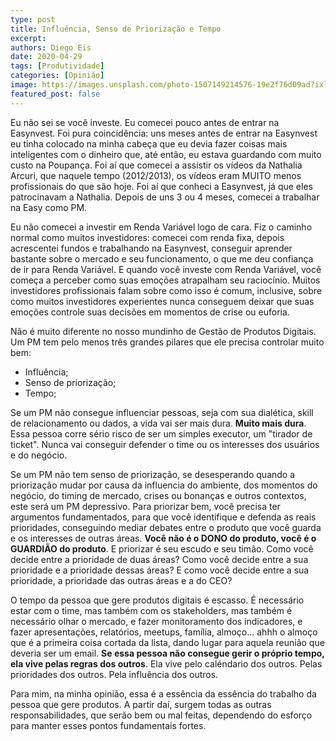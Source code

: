 ```yaml
---
type: post
title: Influência, Senso de Priorização e Tempo
excerpt: 
authors: Diego Eis
date: 2020-04-29
tags: [Produtividade]
categories: [Opinião]
image: https://images.unsplash.com/photo-1507149214576-19e2f76d09ad?ixlib=rb-1.2.1&ixid=eyJhcHBfaWQiOjEyMDd9&auto=format&fit=crop&w=1500&q=80
featured_post: false
---
```


Eu não sei se você investe. Eu comecei pouco antes de entrar na
Easynvest. Foi pura coincidência: uns meses antes de entrar na Easynvest
eu tinha colocado na minha cabeça que eu devia fazer coisas mais
inteligentes com o dinheiro que, até então, eu estava guardando com
muito custo na Poupança. Foi aí que comecei a assistir os vídeos da
Nathalia Arcuri, que naquele tempo (2012/2013), os vídeos eram MUITO
menos profissionais do que são hoje. Foi aí que conheci a Easynvest, já
que eles patrocinavam a Nathalia. Depois de uns 3 ou 4 meses, comecei a
trabalhar na Easy como PM.

Eu não comecei a investir em Renda Variável logo de cara. Fiz o caminho
normal como muitos investidores: comecei com renda fixa, depois
acrescentei fundos e trabalhando na Easynvest, conseguir aprender
bastante sobre o mercado e seu funcionamento, o que me deu confiança de
ir para Renda Variável. E quando você investe com Renda Variável, você
começa a perceber como suas emoções atrapalham seu raciocínio. Muitos
investidores profissionais falam sobre como isso é comum, inclusive,
sobre como muitos investidores experientes nunca conseguem deixar que
suas emoções controle suas decisões em momentos de crise ou euforia.

Não é muito diferente no nosso mundinho de Gestão de Produtos Digitais.
Um PM tem pelo menos três grandes pilares que ele precisa controlar
muito bem:

- Influência;
- Senso de priorização;
- Tempo;

Se um PM não consegue influenciar pessoas, seja com sua dialética, skill
de relacionamento ou dados, a vida vai ser mais dura. **Muito mais
dura**. Essa pessoa corre sério risco de ser um simples executor, um
"tirador de ticket". Nunca vai conseguir defender o time ou os
interesses dos usuários e do negócio.

Se um PM não tem senso de priorização, se desesperando quando a
priorização mudar por causa da influencia do ambiente, dos momentos do
negócio, do timing de mercado, crises ou bonanças e outros contextos,
este será um PM depressivo. Para priorizar bem, você precisa ter
argumentos fundamentados, para que você identifique e defenda as reais
prioridades, conseguindo mediar debates entre o produto que você guarda
e os interesses de outras áreas. **Você não é o DONO do produto, você é
o GUARDIÃO do produto**. E priorizar é seu escudo e seu timão. Como você
decide entre a prioridade de duas áreas? Como você decide entre a sua
prioridade e a prioridade dessas áreas? E como você decide entre a sua
prioridade, a prioridade das outras áreas e a do CEO?

O tempo da pessoa que gere produtos digitais é escasso. É necessário
estar com o time, mas também com os stakeholders, mas também é
necessário olhar o mercado, e fazer monitoramento dos indicadores, e
fazer apresentações, relatórios, meetups, família, almoço... ahhh o
almoço que é a primeira coisa cortada da lista, dando lugar para aquela
reunião que deveria ser um email. **Se essa pessoa não consegue gerir o
próprio tempo, ela vive pelas regras dos outros**. Ela vive pelo
caléndario dos outros. Pelas prioridades dos outros. Pela influência dos
outros.

Para mim, na minha opinião, essa é a essência da essência do trabalho da
pessoa que gere produtos. A partir daí, surgem todas as outras
responsabilidades, que serão bem ou mal feitas, dependendo do esforço
para manter esses pontos fundamentais fortes.